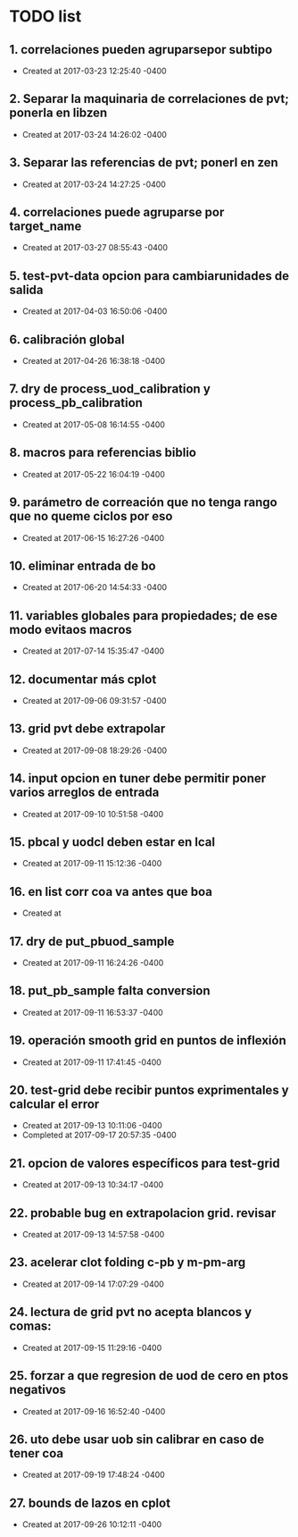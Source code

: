 # TODO list
## 1. correlaciones pueden agruparsepor subtipo
- Created at   2017-03-23 12:25:40 -0400

## 2. Separar la maquinaria de correlaciones de pvt; ponerla en libzen
- Created at   2017-03-24 14:26:02 -0400

## 3. Separar las referencias de pvt; ponerl en zen
- Created at   2017-03-24 14:27:25 -0400

## 4. correlaciones puede agruparse por target_name
- Created at   2017-03-27 08:55:43 -0400

## 5. test-pvt-data opcion para cambiarunidades de salida
- Created at   2017-04-03 16:50:06 -0400

## 6. calibración global
- Created at   2017-04-26 16:38:18 -0400

## 7. dry de process_uod_calibration y process_pb_calibration
- Created at   2017-05-08 16:14:55 -0400

## 8. macros para referencias biblio
- Created at   2017-05-22 16:04:19 -0400

## 9. parámetro de correación que no tenga rango que no queme ciclos por eso
- Created at   2017-06-15 16:27:26 -0400

## 10. eliminar entrada de bo
- Created at   2017-06-20 14:54:33 -0400

## 11. variables globales para propiedades; de ese modo evitaos macros
- Created at   2017-07-14 15:35:47 -0400

## 12. documentar más cplot
- Created at   2017-09-06 09:31:57 -0400

## 13. grid pvt debe extrapolar
- Created at   2017-09-08 18:29:26 -0400

## 14. input opcion en tuner debe permitir poner varios arreglos de entrada
- Created at   2017-09-10 10:51:58 -0400

## 15. pbcal y uodcl deben estar en lcal
- Created at   2017-09-11 15:12:36 -0400

## 16. en list corr coa va antes que boa
- Created at   

## 17. dry de put_pbuod_sample
- Created at   2017-09-11 16:24:26 -0400

## 18. put_pb_sample falta conversion
- Created at   2017-09-11 16:53:37 -0400

## 19. operación smooth grid en puntos de inflexión
- Created at   2017-09-11 17:41:45 -0400

## 20. test-grid debe recibir puntos exprimentales y calcular el error
- Created at   2017-09-13 10:11:06 -0400
- Completed at 2017-09-17 20:57:35 -0400

## 21. opcion de valores específicos para test-grid
- Created at   2017-09-13 10:34:17 -0400

## 22. probable bug en extrapolacion grid. revisar
- Created at   2017-09-13 14:57:58 -0400

## 23. acelerar clot folding c-pb y m-pm-arg
- Created at   2017-09-14 17:07:29 -0400

## 24. lectura de grid pvt no acepta blancos y comas:
- Created at   2017-09-15 11:29:16 -0400

## 25. forzar a que regresion de uod de cero en ptos negativos
- Created at   2017-09-16 16:52:40 -0400

## 26. uto debe usar uob sin calibrar en caso de tener coa
- Created at   2017-09-19 17:48:24 -0400

## 27. bounds de lazos en cplot
- Created at   2017-09-26 10:12:11 -0400

